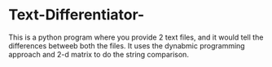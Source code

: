 # Text-Differentiator-
This is a python program where you provide 2 text files, and it would tell the differences betweeb both the files.
It uses the dynabmic programming approach and 2-d matrix to do the string comparison.
